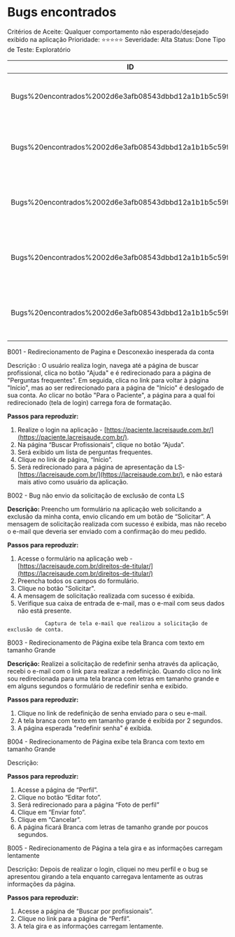 # Bugs encontrados

Critérios de Aceite: Qualquer comportamento não esperado/desejado exibido na aplicação Prioridade: ⭐️⭐️⭐️⭐️⭐️ Severidade: Alta Status: Done Tipo de Teste: Exploratório

| ID                                                       | Bug                                                                         | Observações                                                     | Tipo de Bug            | Reprodutibilidade | Severidade |
| -------------------------------------------------------- | --------------------------------------------------------------------------- | --------------------------------------------------------------- | ---------------------- | ----------------- | ---------- |
| Bugs%20encontrados%2002d6e3afb08543dbbd12a1b1b5c59fb1.md | Redirecionamento de Página e Desconexão inesperada da conta                 | Navegador Chrome Version 122.0.6261.94 - MacOs                  | Interface e Funcional  | Sempre            | Alta       |
| Bugs%20encontrados%2002d6e3afb08543dbbd12a1b1b5c59fb1.md | Bug não envio da solicitação de exclusão de conta LS                        | Navegador Chrome Version 122.0.6261.94 (Official Build) (arm64) | Funcional              | Sempre            | Alta       |
| Bugs%20encontrados%2002d6e3afb08543dbbd12a1b1b5c59fb1.md | Redirecionamento de Página exibe tela Branca com texto em tamanho Grande    | Navegador Chrome Version 122.0.6261.94 (Official Build) (arm64) | Interface e desempenho | Sempre            | Baixa      |
| Bugs%20encontrados%2002d6e3afb08543dbbd12a1b1b5c59fb1.md | Redirecionamento de Página exibe tela Branca com texto em tamanho Grande    | Navegador Chrome Version 122.0.6261.94 (Official Build) (arm64) | Interface e desempenho | Sempre            | Baixa      |
| Bugs%20encontrados%2002d6e3afb08543dbbd12a1b1b5c59fb1.md | Redirecionamento de Página a tela gira e as informações carregam lentamente | Navegador Chrome Version 122.0.6261.94 (Official Build) (arm64) | Desempenho             | Intermitente      | Baixa      |

B001 - Redirecionamento de Pagina e Desconexão inesperada da conta

Descrição : O usuário realiza login, navega até a página de buscar profissional, clica no botão "Ajuda" e é redirecionado para a página de "Perguntas frequentes". Em seguida, clica no link para voltar à página "Início", mas ao ser redirecionado para a página de "Início" é deslogado de sua conta. Ao clicar no botão "Para o Paciente", a página para a qual foi redirecionado (tela de login) carrega fora de formatação.

**Passos para reproduzir:**

1. Realize o login na aplicação - [https://paciente.lacreisaude.com.br/](https://paciente.lacreisaude.com.br/).
2. Na página “Buscar Profissionais”, clique no botão “Ajuda”.
3. Será exibido um lista de perguntas frequentes.
4. Clique no link de página, “Início”.
5. Será redirecionado para a página de apresentação da LS- [https://lacreisaude.com.br/](https://lacreisaude.com.br/), e não estará mais ativo como usuário da aplicação.

B002 - Bug não envio da solicitação de exclusão de conta LS

**Descrição:** Preencho um formulário na aplicação web solicitando a exclusão da minha conta, envio clicando em um botão de “Solicitar”. A mensagem de solicitação realizada com sucesso é exibida, mas não recebo o e-mail que deveria ser enviado com a confirmação do meu pedido.

**Passos para reproduzir:**

1. Acesse o formulário na aplicação web - [https://lacreisaude.com.br/direitos-de-titular/](https://lacreisaude.com.br/direitos-de-titular/)
2. Preencha todos os campos do formulário.
3. Clique no botão "Solicitar".
4. A mensagem de solicitação realizada com sucesso é exibida.
5. Verifique sua caixa de entrada de e-mail, mas o e-mail com seus dados não está presente.

```
            Captura de tela e-mail que realizou a solicitação de exclusão de conta.
```

B003 - Redirecionamento de Página exibe tela Branca com texto em tamanho Grande

**Descrição:** Realizei a solicitação de redefinir senha através da aplicação, recebi o e-mail com o link para realizar a redefinição. Quando clico no link sou redirecionada para uma tela branca com letras em tamanho grande e em alguns segundos o formulário de redefinir senha e exibido.

**Passos para reproduzir:**

1. Clique no link de redefinição de senha enviado para o seu e-mail.
2. A tela branca com texto em tamanho grande é exibida por 2 segundos.
3. A página esperada "redefinir senha" é exibida.

B004 - Redirecionamento de Página exibe tela Branca com texto em tamanho Grande

Descrição:

**Passos para reproduzir:**

1. Acesse a página de “Perfil”.
2. Clique no botão “Editar foto”.
3. Será redirecionado para a página “Foto de perfil”
4. Clique em “Enviar foto”.
5. Clique em “Cancelar”.
6. A página ficará Branca com letras de tamanho grande por poucos segundos.

B005 - Redirecionamento de Página a tela gira e as informações carregam lentamente

Descrição: Depois de realizar o login, cliquei no meu perfil e o bug se apresentou girando a tela enquanto carregava lentamente as outras informações da página.

**Passos para reproduzir:**

1. Acesse a página de “Buscar por profissionais”.
2. Clique no link para a página de “Perfil”.
3. A tela gira e as informações carregam lentamente.
